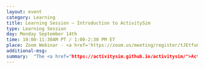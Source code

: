```yaml
---
layout: event
category: Learning
title: Learning Session – Introduction to ActivitySim
type: Learning Session
day: Monday September 14th
time: 10:00-11:30AM PT / 1:00-2:30 PM ET
place: Zoom Webinar - <a href='https://zoom.us/meeting/register/tJEtfuGsqzopHdwaM9TSHcxHC31fm5ipVyif'>Registration Open</a>
additional-msg:
summary:  "The <a href="https://activitysim.github.io/activitysim/">ActivitySim project</a> is a multi-agency partnership whose goal is to advance travel demand forecasting practice and cost-effectiveness through shared development of software tools and shared agency experience.  The ActivitySim project has implemented an open source, Python-based version of this activity-based model using best software development practices and popular data science libraries.  The objectives of the tutorial are to provide 1) updates on ActivitySim project goals, current work program, regional implementation status, and future plan; and 2) hands-on instruction on downloading, installing, and running ActivitySim, running scenarios, and summarizing and evaluating results."
---
```

